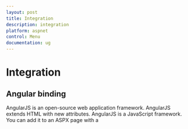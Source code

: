```yaml
---
layout: post
title: Integration
description: integration 
platform: aspnet
control: Menu
documentation: ug
---
```


# Integration 

## Angular binding

AngularJS is an open-source web application framework. AngularJS extends HTML with new attributes. AngularJS is a JavaScript framework. You can add it to an ASPX page with a <script> tag. AngularJS extends HTML attributes with Directives, and binds data to HTML with Expressions. The support is achieved by an integration JS library file. You can know more about the Angular support in the following link location.

[http://help.syncfusion.com/ug/js/default.htm#!documents/angularjs.htm](http://help.syncfusion.com/ug/js/default.htm)

Sometime you can use menu value for retrieving information from the database by performing related action that is selected in menu. You can achieve this after the selected menu action is performed in the server side.

In the following example, a Menu control for mail application is created. In this, when you click mail Inbox development, the selected development value is sent to the database. Normally a mail database contains different types of mails like HR team, Accounts team, etc. Whereas, in this example, the mail from development team is only retrieved from the database. Then the result is updated in the necessary page.

Add the following code example in your ASPX page.



{% highlight html %}



<asp:Content ID="BodyContent" runat="server" ContentPlaceHolderID="MainContent">

<div ng-app="menuApp">  

    <div ng-controller="MenuCtrl">

       <ul id="angularMenu" ej-menu e-fields-dataSource="dataList" e-fields-id="id" e-fields-parentId="parentId"

                    e-fields-text="text" e-fields-spriteCssClass="sprite">

           </ul>

        </div>

    </div>





{% endhighlight %}



Add the following code example to configure Angular JS for the menu control

{% highlight js %}

    var data = [

            { id: 1, text: "Mail", parentId: null },

            { id: 2, text: "Calender", parentId: null },

            { id: 3, text: "Notes", parentId: null },

            { id: 4, text: "Contacts", parentId: null },

    //first level child

            {id: 11, parentId: 1, text: "Inbox", sprite: "mailicon sprite-inbox" },

            { id: 12, parentId: 1, text: "Drafts", sprite: "mailicon sprite-drafts" },

            { id: 13, parentId: 1, text: "Sent items", sprite: "mailicon sprite-sentitems" },

            { id: 14, parentId: 1, text: "Deleted", sprite: "mailicon sprite-deleted" },

            { id: 15, parentId: 1, text: "Junk mails", sprite: "mailicon sprite-junk" },

            { id: 16, parentId: 1, text: "Personal", sprite: "mailicon sprite-folders" },

            { id: 17, parentId: 2, text: "My Calender", sprite: "mailicon sprite-calendar" },

            { id: 18, parentId: 2, text: "Team", sprite: "mailicon sprite-calendar" },

            { id: 19, parentId: 2, text: "Others", sprite: "mailicon sprite-calendar" },

            { id: 20, parentId: 3, text: "My Reference", sprite: "mailicon sprite-folder" },

            { id: 21, parentId: 3, text: "Team Meeting", sprite: "mailicon sprite-folder" },

            { id: 22, parentId: 3, text: "Others", sprite: "mailicon sprite-folder" },

            { id: 23, parentId: 4, text: "Suggested", sprite: "mailicon sprite-contacts" },

            { id: 24, parentId: 4, text: "My Team", sprite: "mailicon sprite-contacts" },

            { id: 25, parentId: 4, text: "Others", sprite: "mailicon sprite-contacts" },

    //second level child

            {id: 111, parentId: 11, text: "Development", sprite: "mailicon sprite-folders" },

            { id: 111, parentId: 11, text: "Supports", sprite: "mailicon sprite-folders" },

            { id: 111, parentId: 11, text: "HR Team", sprite: "mailicon sprite-folders" },

            { id: 112, parentId: 12, text: "Support Template", sprite: "mailicon sprite-folders" },

            { id: 112, parentId: 12, text: "Personal", sprite: "mailicon sprite-folders" }

            ];

    angular.module('menuApp', ['ejangular']).controller('MenuCtrl', function ($scope) {

        $scope.dataList = data;

    });          





{% endhighlight %}



Add the following code example in your style section.

{% highlight c# %}

#angularMenu{

            margin-left: 50px;

        }

        [class^="sprite-"],

        [class*="sprite-"] 

        {

            background-image: url("mail/mailicons.png");

            height: 25px;

            left: 2px;

            top: 4px;

            width: 24px;

        }

        .sprite-calendar

        {

            background-position: -25px -255px;

        }



        .sprite-contacts

        {

            background-position: -26px -429px;

        }



        .sprite-deleted

        {

            background-position: -24px -152px;

        }



        .sprite-drafts

        {

            background-position:-24px -83px;

        }



        .sprite-folder

        {

            background-position: -24px -464px;

        }



        .sprite-folders

        {

            background-position: -24px -222px;

        }



        .sprite-inbox

        {

            background-position: -25px -13px;

        }



        .sprite-junk

        {

            background-position: -23px -187px;

        }



        .sprite-notes

        {

            background-position: -26px -394px;

        }



        .sprite-outbox

        {

            background-position: 0 -414px;

            width: 16px;

            height: 16px;

        }



        .sprite-root

        {

            background-position: -25px -49px;

        }



        .sprite-sentitems

        {

            background-position: -26px -118px;

        }

        .e-menu-res-wrap{display:none;height:32px;overflow:hidden}







{% endhighlight %}



The following screenshot displays the output of the above code example.      

![](Integration_images/Integration_img1.png) 



## Knockout binding

KnockoutJS is a MVVM library that allows the separation of concerns. Essential ASP.NET WebForm provides full support for KnockoutJS. The Knockout support is achieved by an integration JS library file. Add the following code example for knockout binding Menu rendering.

When you use KO with your applications, you can get the following benefits. 

You can connect UI elements with data model anytime. 

* You can easily create complex dynamic data model.  
* You can automatically update UI when Data Model is changed and when UI is changed, Data Model is changed automatically. 

Add the following code example in your ASPX page. 

{% highlight html %}



<ul id="menuko" data-bind="ejMenu :{fields:{dataSource:dataList,id:'id',text:'text',parentId:'parentId',spriteCssClass:'sprite'}}"></ul>





{% endhighlight %}



Add the following script code to provide KO support .

{% highlight js %}

   $(document).ready(function () {

        // declaration

        var menu=[

            { id: 1, text: "Leafy and Salad", parentId: null },

            { id: 2, text: "Beans", parentId: null },

            { id: 3, text: "Bulb and Stem", parentId: null },

            { id: 4, text: "Root and Tuberous", parentId: null },

            //first level child

            { id: 11, parentId: 1, text: "Cabbage" },

            { id: 12, parentId: 1, text: "Pea" },

            { id: 13, parentId: 1, text: "Spinach" },

            { id: 14, parentId: 1, text: "Wheatgrass" },

            { id: 15, parentId: 1, text: "Yarrow" },

            { id: 16, parentId: 2, text: "Chickpea" },

            { id: 17, parentId: 2, text: "Green bean" },

            { id: 18, parentId: 2, text: "Horse gram" },

            { id: 19, parentId: 2, text: "Pigeon pea" },

            { id: 20, parentId: 3, text: "Garlic" },

            { id: 21, parentId: 3, text: "Garlic Chives" },

            { id: 22, parentId: 3, text: "Onion" },

            { id: 24, parentId: 3, text: "Lotus root" },

            { id: 25, parentId: 3, text: "Nopal" },

            { id: 26, parentId: 3, text: "Shallot" },

            { id: 27, parentId: 4, text: "Beetroot" },

            { id: 28, parentId: 4, text: "Carrot" },

            { id: 29, parentId: 4, text: "Ginger" },

            { id: 30, parentId: 4, text: "Potato" },

            { id: 31, parentId: 4, text: "Turmeric" },

            { id: 32, parentId: 4, text: "Radish" }

            ];



       window.viewModel = { 

                dataList: ko.observableArray(menu),               



            };	        		

            ko.applyBindings(viewModel);                       

        });





{% endhighlight %}



The following screenshot displays the output of the above code example.             

![](Integration_images/Integration_img2.png) 







